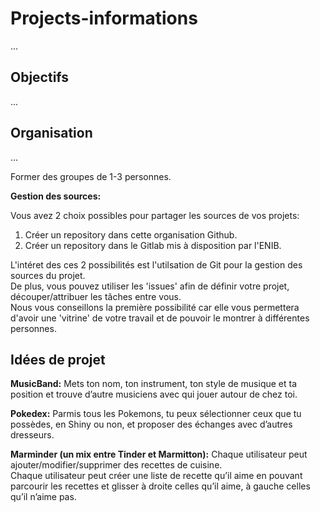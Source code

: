# Projects-informations

...

## Objectifs

...

## Organisation

...

Former des groupes de 1-3 personnes.

**Gestion des sources:**  

Vous avez 2 choix possibles pour partager les sources de vos projets:  
1. Créer un repository dans cette organisation Github.
2. Créer un repository dans le Gitlab mis à disposition par l'ENIB.

L'intéret des ces 2 possibilités est l'utilsation de Git pour la gestion des sources du projet.  
De plus, vous pouvez utiliser les 'issues' afin de définir votre projet, découper/attribuer les tâches entre vous.  
Nous vous conseillons la première possibilité car elle vous permettera d'avoir une 'vitrine' de votre travail et de pouvoir le montrer à différentes personnes.  

## Idées de projet

**MusicBand:**
Mets ton nom, ton instrument, ton style de musique et ta position et trouve d’autre musiciens avec qui jouer autour de chez toi.

**Pokedex:**
Parmis tous les Pokemons, tu peux sélectionner ceux que tu possèdes, en Shiny ou non, et proposer des échanges avec d’autres dresseurs.

**Marminder (un mix entre Tinder et Marmitton):**
Chaque utilisateur peut ajouter/modifier/supprimer des recettes de cuisine.  
Chaque utilisateur peut créer une liste de recette qu’il aime en pouvant parcourir les recettes et glisser à droite celles qu’il aime, à gauche celles qu’il n’aime pas.
